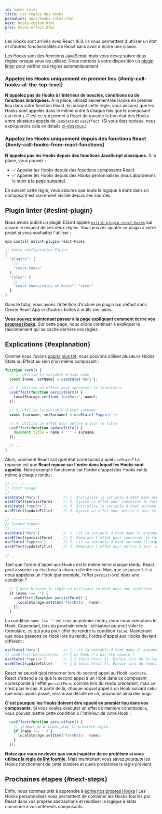 ```yaml
---
id: hooks-rules
title: Les règles des Hooks
permalink: docs/hooks-rules.html
next: hooks-custom.html
prev: hooks-effect.html
---
```


Les *Hooks* sont arrivés avec React 16.8. Ils vous permettent d'utiliser un état et d'autres fonctionnalités de React sans avoir à écrire une classe.

Les Hooks sont des fonctions JavaScript, mais vous devez suivre deux règles lorsque vous les utilisez. Nous mettons à votre disposition un [plugin linter](https://www.npmjs.com/package/eslint-plugin-react-hooks) pour vérifier ces règles automatiquement :

### Appelez les Hooks uniquement en premier lieu {#only-call-hooks-at-the-top-level}

**N'appelez pas de Hooks à l'intérieur de boucles, conditions ou de fonctions imbriquées.** À la place, utilisez seulement les Hooks en premier lieu dans votre fonction React. En suivant cette règle, vous assurez que les Hooks sont appelés dans le même ordre à chaque fois que le composant est rendu. C'est ce qui permet à React de garantir le bon état des Hooks entre plusieurs appels de `useState` et `useEffect`. (Si vous êtes curieux, nous expliquerons cela en détails [ci-dessous](#explanation).)

### Appelez les Hooks uniquement depuis des fonctions React {#only-call-hooks-from-react-functions}

**N'appelez pas les Hooks depuis des fonctions JavaScript classiques.** À la place, vous pouvez :

* ✅ Appeler les Hooks depuis des fonctions composants React.
* ✅ Appeler les Hooks depuis des Hooks personnalisés (nous aborderons le sujet [à la page suivante](/docs/hooks-custom.html)).

En suivant cette règle, vous assurez que toute la logique à états dans un composant est clairement visible depuis ses sources.

## Plugin linter {#eslint-plugin}

Nous avons publié un plugin ESLint appelé [`eslint-plugin-react-hooks`](https://www.npmjs.com/package/eslint-plugin-react-hooks) qui assure le respect de ces deux règles. Vous pouvez ajouter ce plugin à votre projet si vous souhaitez l'utiliser :

```bash
npm install eslint-plugin-react-hooks
```

```js
// Votre configuration ESLint
{
  "plugins": [
    // ...
    "react-hooks"
  ],
  "rules": {
    // ...
    "react-hooks/rules-of-hooks": "error"
  }
}
```

Dans le futur, nous avons l'intention d'inclure ce plugin par défaut dans Create React App et d'autres boîtes à outils similaires.

**Vous pouvez maintenant passer à la page expliquant comment écrire [vos propres Hooks](/docs/hooks-custom.html).** Sur cette page, nous allons continuer à expliquer le raisonnement qui se cache derrière ces règles.

## Explications {#explanation}

Comme nous l'avons [appris plus tôt](/docs/hooks-state.html#tip-using-multiple-state-variables), nous pouvons utiliser plusieurs Hooks State ou Effect au sein d'un même composant :

```js
function Form() {
  // 1. Utilise la variable d'état name
  const [name, setName] = useState('Mary');

  // 2. Utilise un effect pour conserver le formulaire
  useEffect(function persistForm() {
    localStorage.setItem('formData', name);
  });

  // 3. Utilise la variable d'état surname
  const [surname, setSurname] = useState('Poppins');

  // 4. Utilise un effet pour mettre à jour le titre
  useEffect(function updateTitle() {
    document.title = name + ' ' + surname;
  });

  // ...
}
```

Alors, comment React sait quel état correspond à quel `useState`? La réponse est que **React repose sur l'ordre dans lequel les Hooks sont appelés**. Notre exemple fonctionne car l'ordre d'appel des Hooks est le même à chaque rendu :

```js
// ------------
// First render
// ------------
useState('Mary')           // 1. Initialise la variable d'état name avec 'Mary'
useEffect(persistForm)     // 2. Ajoute un effet pour conserver le formulaire
useState('Poppins')        // 3. Initialise la variable d'état surname avec 'Poppins'
useEffect(updateTitle)     // 4. Ajoute un effet pour mettre à jour le titre

// -------------
// Second render
// -------------
useState('Mary')           // 1. Lit la variable d'état name (l'argument est ignoré)
useEffect(persistForm)     // 2. Remplace l'effet pour conserver le formulaire
useState('Poppins')        // 3. Lit la variable d'état surname (l'argument est ignoré)
useEffect(updateTitle)     // 4. Remplace l'effet pour mettre à jour le titre

// ...
```

Tant que l'ordre d'appel aux Hooks est le même entre chaque rendu, React peut associer un état local à chacun d'entre eux. Mais que se passe-t-il si nous appelons un Hook (par exemple, l'effet `persistForm`) dans une condition ?

```js
  // 🔴 Nous brisons la règle en utilisant un Hook dans une condition
  if (name !== '') {
    useEffect(function persistForm() {
      localStorage.setItem('formData', name);
    });
  }
```

La condition `name !== ''` est `true` au premier rendu, donc nous exécutons le Hook. Cependant, lors du prochain rendu l'utilisateur pourrait vider le formulaire, ce qui aura pour effet de rendre la condition `false`. Maintenant que nous passons ce Hook lors du rendu, l'ordre d'appel aux Hooks devient différent :

```js
useState('Mary')           // 1. Lit la variable d'état name (l'argument est ignoré)
// useEffect(persistForm)  // 🔴 Le Hook n'a pas été appelé !
useState('Poppins')        // 🔴 2 (mais était 3). Échoue lors de la lecture de la variable d'état surname
useEffect(updateTitle)     // 🔴 3 (mais était 4). Échoue lors du remplacement de l'effet
```

React ne saurait quoi retourner lors du second appel au Hook `useState`. React s'attend à ce que le second appel à un Hook dans ce composant corresponde à l'effet `persistForm`, comme lors du rendu précédent, mais ce n'est plus le cas. A partir de là, chaque nouvel appel à un Hook suivant celui que nous avons passé, sera aussi décalé de un, provocant ainsi des bugs.

**C'est pourquoi les Hooks doivent être appelé en premier lieu dans vos composants.** Si vous voulez exécuter un effet de manière conditionelle, vous pouvez mettre cette condition *à l'intérieur* de votre Hook :

```js
  useEffect(function persistForm() {
    // 👍 Nous ne brisons plus la première règle
    if (name !== '') {
      localStorage.setItem('formData', name);
    }
  });
```

**Notez que vous ne devez pas vous inquiéter de ce problème si vous utilisez [la règle de lint fournie](https://www.npmjs.com/package/eslint-plugin-react-hooks).** Mais maintenant vous savez *pourquoi* les Hooks fonctionnent de cette manière et quels problèmes la règle prévient.

## Prochaines étapes {#next-steps}

Enfin, nous sommes prêt à apprendre à [écrire nos propres Hooks](/docs/hooks-custom.html) ! Les Hooks personnalisés vous permettent de combiner les Hooks fournis par React dans vos propres abstractions et réutiliser la logique à états commune à vos différents composants.
